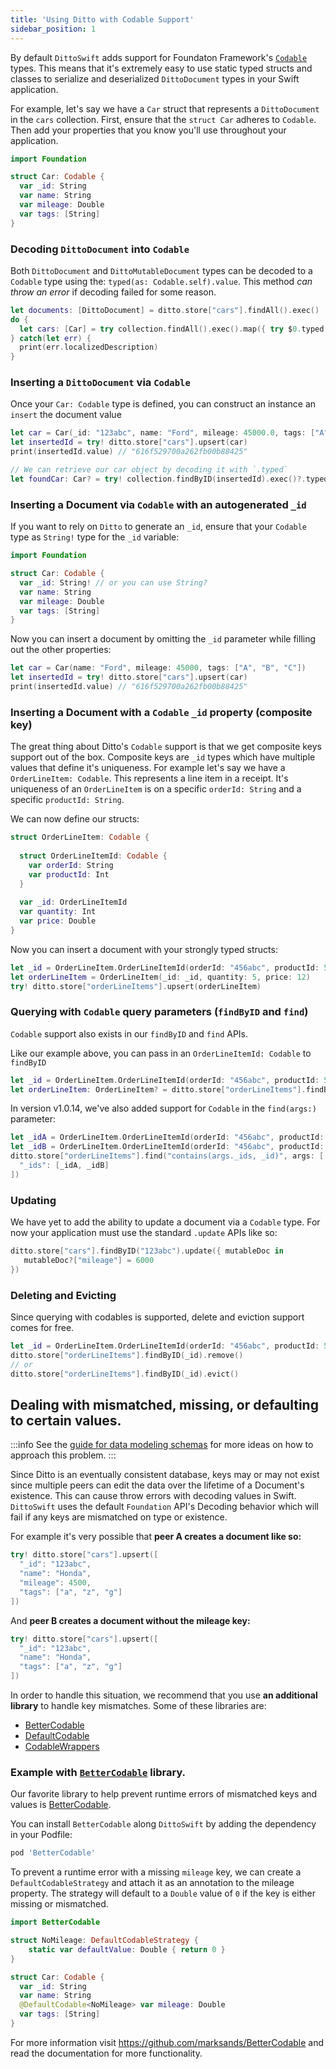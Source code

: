 ```yaml
---
title: 'Using Ditto with Codable Support'
sidebar_position: 1
---
```



By default `DittoSwift` adds support for Foundaton Framework's [`Codable`](https://developer.apple.com/documentation/foundation/archives_and_serialization/encoding_and_decoding_custom_types) types. This means that it's extremely easy to use static typed structs and classes to serialize and deserialized `DittoDocument` types in your Swift application.

For example, let's say we have a `Car` struct that represents a `DittoDocument` in the `cars` collection. First, ensure that the `struct Car` adheres to `Codable`. Then add your properties that you know you'll use throughout your application.

```swift title=Car.swift
import Foundation

struct Car: Codable {
  var _id: String
  var name: String
  var mileage: Double
  var tags: [String]
}
```

### Decoding `DittoDocument` into `Codable`

Both `DittoDocument` and `DittoMutableDocument` types can be decoded to a `Codable` type using the: `typed(as: Codable.self).value`. This method _can throw an error_ if decoding failed for some reason. 

```swift
let documents: [DittoDocument] = ditto.store["cars"].findAll().exec()
do {
  let cars: [Car] = try collection.findAll().exec().map({ try $0.typed(as: Car.self).value })
} catch(let err) {
  print(err.localizedDescription)
}
```

### Inserting a `DittoDocument` via `Codable`

Once your `Car: Codable` type is defined, you can construct an instance an `insert` the document value 

```swift
let car = Car(_id: "123abc", name: "Ford", mileage: 45000.0, tags: ["A", "B", "C"])
let insertedId = try! ditto.store["cars"].upsert(car)
print(insertedId.value) // "616f529700a262fb00b88425"

// We can retrieve our car object by decoding it with `.typed`
let foundCar: Car? = try! collection.findByID(insertedId).exec()?.typed(as: Car.self).value
```

### Inserting a Document via `Codable` with an autogenerated `_id`

If you want to rely on `Ditto` to generate an `_id`, ensure that your `Codable` type as `String!` type for the `_id` variable:

```swift
import Foundation

struct Car: Codable {
  var _id: String! // or you can use String? 
  var name: String
  var mileage: Double
  var tags: [String]
}
```

Now you can insert a document by omitting the `_id` parameter while filling out the other properties:

```swift
let car = Car(name: "Ford", mileage: 45000, tags: ["A", "B", "C"])
let insertedId = try! ditto.store["cars"].upsert(car)
print(insertedId.value) // "616f529700a262fb00b88425"
```

### Inserting a Document with a `Codable` `_id` property (composite key)

The great thing about Ditto's `Codable` support is that we get composite keys support out of the box. Composite keys are `_id` types which have multiple values that define it's uniqueness. For example let's say we have a `OrderLineItem: Codable`. This represents a line item in a receipt. It's uniqueness of an `OrderLineItem` is on a specific `orderId: String` and a specific `productId: String`. 

We can now define our structs:

```swift
struct OrderLineItem: Codable {
  
  struct OrderLineItemId: Codable {
    var orderId: String
    var productId: Int
  }
  
  var _id: OrderLineItemId
  var quantity: Int
  var price: Double
}
```

Now you can insert a document with your strongly typed structs:

```swift
let _id = OrderLineItem.OrderLineItemId(orderId: "456abc", productId: 56)
let orderLineItem = OrderLineItem(_id: _id, quantity: 5, price: 12)
try! ditto.store["orderLineItems"].upsert(orderLineItem)
```


### Querying with `Codable` query parameters (`findByID` and `find`)

`Codable` support also exists in our `findByID` and `find` APIs.

Like our example above, you can pass in an `OrderLineItemId: Codable` to `findByID`

```swift
let _id = OrderLineItem.OrderLineItemId(orderId: "456abc", productId: 56)
let orderLineItem: OrderLineItem? = ditto.store["orderLineItems"].findByID(_id).exec()
```

In version v1.0.14, we've also added support for `Codable` in the `find(args:)` parameter:

```swift
let _idA = OrderLineItem.OrderLineItemId(orderId: "456abc", productId: 56)
let _idB = OrderLineItem.OrderLineItemId(orderId: "456abc", productId: 56)
ditto.store["orderLineItems"].find("contains(args._ids, _id)", args: [
  "_ids": [_idA, _idB]
])
``` 

### Updating 

We have yet to add the ability to update a document via a `Codable` type. For now your application must use the standard `.update` APIs like so:

```swift
ditto.store["cars"].findByID("123abc").update({ mutableDoc in 
   mutableDoc?["mileage"] = 6000
})
```

### Deleting and Evicting

Since querying with codables is supported, delete and eviction support comes for free. 

```swift
let _id = OrderLineItem.OrderLineItemId(orderId: "456abc", productId: 56)
ditto.store["orderLineItems"].findByID(_id).remove()
// or 
ditto.store["orderLineItems"].findByID(_id).evict()
```

## Dealing with mismatched, missing, or defaulting to certain values.

:::info
See the [guide for data modeling schemas](/datamodel/schemas) for more ideas on how to approach this problem.
:::

Since Ditto is an eventually consistent database, keys may or may not exist since multiple peers can edit the data over the lifetime of a Document's existence. This can cause throw errors with decoding values in Swift. `DittoSwift` uses the default `Foundation` API's Decoding behavior which will fail if any keys are mismatched on type or existence.

For example it's very possible that __peer A creates a document like so:__

```swift title=Peer A 
try! ditto.store["cars"].upsert([
  "_id": "123abc",
  "name": "Honda",
  "mileage": 4500,
  "tags": ["a", "z", "g"]
])
```

And __peer B creates a document without the mileage key:__

```swift title=Peer B 
try! ditto.store["cars"].upsert([
  "_id": "123abc",
  "name": "Honda",
  "tags": ["a", "z", "g"]
])
```

In order to handle this situation, we recommend that you use __an additional library__ to handle key mismatches. Some of these libraries are:

* [BetterCodable](https://github.com/marksands/BetterCodable)
* [DefaultCodable](https://github.com/gonzalezreal/DefaultCodable)
* [CodableWrappers](https://github.com/GottaGetSwifty/CodableWrappers)

### Example with [`BetterCodable`](https://github.com/marksands/BetterCodable) library.

Our favorite library to help prevent runtime errors of mismatched keys and values is [BetterCodable](https://github.com/marksands/BetterCodable). 

You can install `BetterCodable` along `DittoSwift` by adding the dependency in your Podfile:

```ruby title="Podfile"
pod 'BetterCodable'
```

To prevent a runtime error with a missing `mileage` key, we can create a `DefaultCodableStrategy` and attach it as an annotation to the mileage property. The strategy will default to a `Double` value of `0` if the key is either missing or mismatched.

```swift
import BetterCodable

struct NoMileage: DefaultCodableStrategy {
    static var defaultValue: Double { return 0 }
}

struct Car: Codable {
  var _id: String
  var name: String
  @DefaultCodable<NoMileage> var mileage: Double
  var tags: [String]
}
```

For more information visit https://github.com/marksands/BetterCodable and read the documentation for more functionality.





